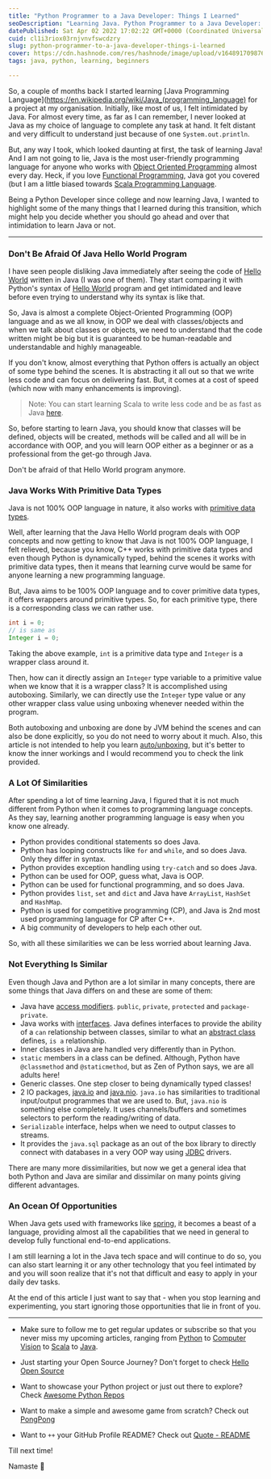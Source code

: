 ```yaml
---
title: "Python Programmer to a Java Developer: Things I Learned"
seoDescription: "Learning Java. Python Programmer to a Java Developer: Thing I Learned. Complete Object Oriented Programming Language."
datePublished: Sat Apr 02 2022 17:02:22 GMT+0000 (Coordinated Universal Time)
cuid: cl1i3riox03rnjvnvfswcdzry
slug: python-programmer-to-a-java-developer-things-i-learned
cover: https://cdn.hashnode.com/res/hashnode/image/upload/v1648917098765/C2nQaUXSN.png
tags: java, python, learning, beginners

---
```


So, a couple of months back I started learning [Java Programming Language](https://en.wikipedia.org/wiki/Java_(programming_language) for a project at my organisation. Initially, like most of us, I felt intimidated by Java. For almost every time, as far as I can remember, I never looked at Java as my choice of language to complete any task at hand. It felt distant and very difficult to understand just because of one `System.out.println`.

But, any way I took, which looked daunting at first, the task of learning Java! And I am not going to lie, Java is the most user-friendly programming language for anyone who works with [Object Oriented Programming](https://en.wikipedia.org/wiki/Object-oriented_programming) almost every day. Heck, if you love [Functional Programming](https://en.wikipedia.org/wiki/Functional_programming), Java got you covered (but I am a little biased towards [Scala Programming Language](https://en.wikipedia.org/wiki/Scala_(programming_language)).

Being a Python Developer since college and now learning Java, I wanted to highlight some of the many things that I learned during this transition, which might help you decide whether you should go ahead and over that intimidation to learn Java or not.

---

### Don't Be Afraid Of Java Hello World Program

I have seen people disliking Java immediately after seeing the code of [Hello World](https://www.javatpoint.com/simple-program-of-java) written in Java (I was one of them). They start comparing it with Python's syntax of [Hello World](https://www.python-ds.com/python-hello-world) program and get intimidated and leave before even trying to understand why its syntax is like that.

So, Java is almost a complete Object-Oriented Programming (OOP) language and as we all know, in OOP we deal with classes/objects and when we talk about classes or objects, we need to understand that the code written might be big but it is guaranteed to be human-readable and understandable and highly manageable.

If you don't know, almost everything that Python offers is actually an object of some type behind the scenes. It is abstracting it all out so that we write less code and can focus on delivering fast. But, it comes at a cost of speed (which now with many enhancements is improving).

>Note: You can start learning Scala to write less code and be as fast as Java [here](series/scala).

So, before starting to learn Java, you should know that classes will be defined, objects will be created, methods will be called and all will be in accordance with OOP, and you will learn OOP either as a beginner or as a professional from the get-go through Java.

Don't be afraid of that Hello World program anymore.

### Java Works With Primitive Data Types

Java is not 100% OOP language in nature, it also works with [primitive data types](https://docs.oracle.com/javase/tutorial/java/nutsandbolts/datatypes.html).

Well, after learning that the Java Hello World program deals with OOP concepts and now getting to know that Java is not 100% OOP language, I felt relieved, because you know, C++ works with primitive data types and even though Python is dynamically typed, behind the scenes it works with primitive data types, then it means that learning curve would be same for anyone learning a new programming language.

But, Java aims to be 100% OOP language and to cover primitive data types, it offers wrappers around primitive types. So, for each primitive type, there is a corresponding class we can rather use.

```java
int i = 0;
// is same as
Integer i = 0;
```

Taking the above example, `int` is a primitive data type and `Integer` is a wrapper class around it.

Then, how can it directly assign an `Integer` type variable to a primitive value when we know that it is a wrapper class? It is accomplished using autoboxing. Similarly, we can directly use the `Integer` type value or any other wrapper class value using unboxing whenever needed within the program.

Both autoboxing and unboxing are done by JVM behind the scenes and can also be done explicitly, so you do not need to worry about it much. Also, this article is not intended to help you learn [auto/unboxing](https://docs.oracle.com/javase/tutorial/java/data/autoboxing.html), but it's better to know the inner workings and I would recommend you to check the link provided.

### A Lot Of Similarities

After spending a lot of time learning Java, I figured that it is not much different from Python when it comes to programming language concepts. As they say, learning another programming language is easy when you know one already.

- Python provides conditional statements so does Java.
- Python has looping constructs like `for` and `while`, and so does Java. Only they differ in syntax.
- Python provides exception handling using `try-catch` and so does Java.
- Python can be used for OOP, guess what, Java is OOP.
- Python can be used for functional programming, and so does Java.
- Python provides `list`, `set` and `dict` and Java have `ArrayList`, `HashSet` and `HashMap`.
- Python is used for competitive programming (CP), and Java is 2nd most used programming language for CP after C++.
- A big community of developers to help each other out.

So, with all these similarities we can be less worried about learning Java.

### Not Everything Is Similar

Even though Java and Python are a lot similar in many concepts, there are some things that Java differs on and these are some of them:

- Java have [access modifiers](https://docs.oracle.com/javase/tutorial/java/javaOO/accesscontrol.html). `public`, `private`, `protected` and `package-private`.
- Java works with [interfaces](https://docs.oracle.com/javase/tutorial/java/IandI/createinterface.html). Java defines interfaces to provide the ability of a `can` relationship between classes, similar to what an [abstract class](https://docs.oracle.com/javase/tutorial/java/IandI/abstract.html) defines, `is a` relationship.
- Inner classes in Java are handled very differently than in Python.
- `static` members in a class can be defined. Although, Python have `@classmethod` and `@staticmethod`, but as Zen of Python says, we are all adults here!
- Generic classes. One step closer to being dynamically typed classes!
- 2 IO packages, [java.io](https://docs.oracle.com/javase/tutorial/essential/io/streams.html) and [java.nio](https://docs.oracle.com/javase/tutorial/essential/io/fileio.html). `java.io` has similarities to traditional input/output programmes that we are used to. But, `java.nio` is something else completely. It uses channels/buffers and sometimes selectors to perform the reading/writing of data.
- `Serializable` interface, helps when we need to output classes to streams.
- It provides the `java.sql` package as an out of the box library to directly connect with databases in a very OOP way using [JDBC](https://docs.oracle.com/javase/tutorial/jdbc/basics/index.html) drivers.

There are many more dissimilarities, but now we get a general idea that both Python and Java are similar and dissimilar on many points giving different advantages.

### An Ocean Of Opportunities

When Java gets used with frameworks like [spring](https://spring.io/), it becomes a beast of a language, providing almost all the capabilities that we need in general to develop fully functional end-to-end applications.

I am still learning a lot in the Java tech space and will continue to do so, you can also start learning it or any other technology that you feel intimated by and you will soon realize that it's not that difficult and easy to apply in your daily dev tasks.

At the end of this article I just want to say that - when you stop learning and experimenting, you start ignoring those opportunities that lie in front of you.

---

- Make sure to follow me to get regular updates or subscribe so that you never miss my upcoming articles, ranging from [Python](series/python) to [Computer Vision](series/computer-vision) to [Scala](series/scala) to [Java](series/java).

- Just starting your Open Source Journey? Don't forget to check [Hello Open Source](https://github.com/siddharth2016/hello-open-source)

- Want to showcase your Python project or just out there to explore? Check [Awesome Python Repos](https://github.com/siddharth2016/awesome-python-repos)

- Want to make a simple and awesome game from scratch? Check out [PongPong](https://github.com/siddharth2016/PongPong)

- Want to `++` your GitHub Profile README? Check out [Quote - README](https://github.com/marketplace/actions/quote-readme)

Till next time!

Namaste 🙏